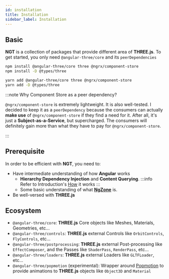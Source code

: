 ```yaml
---
id: installation
title: Installation
sidebar_label: Installation
---
```


## Basic

**NGT** is a collection of packages that provide different area of **THREE.js**. To get started, you only need `@angular-three/core` and its `peerDependencies`

```bash
npm install @angular-three/core three @ngrx/component-store
npm install -D @types/three
```

```bash
yarn add @angular-three/core three @ngrx/component-store
yarn add -D @types/three
```

:::note Why Component Store as a peer dependency?

`@ngrx/component-store` is extremely lightweight. It is also well-tested. I decided to keep it as a `peerDependency` because the consumers can actually **make use** of `@ngrx/component-store` if they find a need for it. After all, it's just a **Subject-as-a-Service**, but supercharged. The consumers will definitely gain more than what they have to pay for `@ngrx/component-store`.

:::

## Prerequisite

In order to be efficient with **NGT**, you need to:

- Have intermediate understanding of how **Angular** works
  - **Hierarchy Dependency Injection** and **Content Querying**.
    :::info
    Refer to Introduction's [How](../introduction#how) it works
    :::
  - Some basic understanding of what [**NgZone**](https://angular.io/guide/zone) is.
- Be well-versed with **THREE.js**

## Ecosystem

- `@angular-three/core`: **THREE.js** Core objects like Meshes, Materials, Geometries, etc...
- `@angular-three/controls`: **THREE.js** external Controls like `OrbitControls`, `FlyControls`, etc...
- `@angular-three/postprocessing`: **THREE.js** external Post-processing like `EffectComposer`, and the Passes like `ShaderPass`, `RenderPass`, etc...
- `@angular-three/loaders`: **THREE.js** external Loaders like `GLTFLoader`, etc...
- `@angular-three/popmotion` (experimental): Wrapper around [Popmotion](https://popmotion.io) to provide animations to **THREE.js** objects like `Object3D` and `Material`
